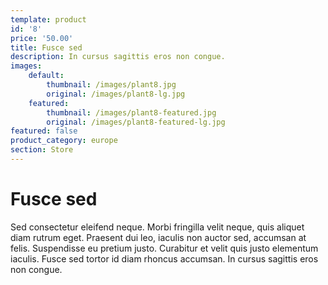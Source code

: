 ```yaml
---
template: product
id: '8'
price: '50.00'
title: Fusce sed
description: In cursus sagittis eros non congue.
images:
    default:
        thumbnail: /images/plant8.jpg
        original: /images/plant8-lg.jpg
    featured: 
        thumbnail: /images/plant8-featured.jpg
        original: /images/plant8-featured-lg.jpg
featured: false
product_category: europe
section: Store
---
```


# Fusce sed

Sed consectetur eleifend neque. Morbi fringilla velit neque, quis aliquet diam rutrum eget. Praesent dui leo, iaculis non auctor sed, accumsan at felis. Suspendisse eu pretium justo. Curabitur et velit quis justo elementum iaculis. Fusce sed tortor id diam rhoncus accumsan. In cursus sagittis eros non congue.